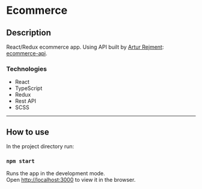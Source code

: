 # Ecommerce

## Description
React/Redux ecommerce app. Using API built by [Artur Rejment](https://github.com/ArturRejment): [ecommerce-api](https://github.com/ArturRejment/ecommerce-api).

### Technologies
- React
- TypeScript
- Redux
- Rest API
- SCSS

---

## How to use

In the project directory run:
### ``npm start``

Runs the app in the development mode.\
Open [http://localhost:3000](http://localhost:3000) to view it in the browser.

